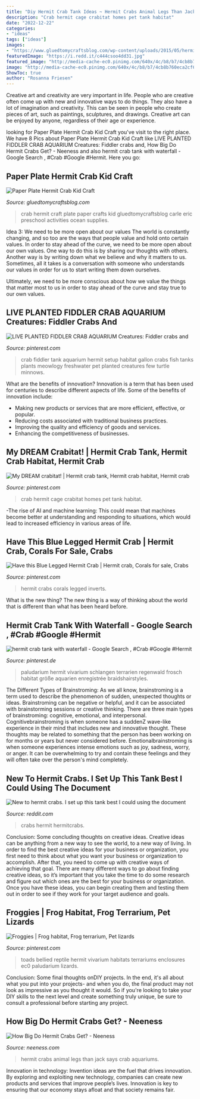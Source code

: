 ```yaml
---
title: "Diy Hermit Crab Tank Ideas ~ Hermit Crabs Animal Legs Than Jack Says Crab Aquariums"
description: "Crab hermit cage crabitat homes pet tank habitat"
date: "2022-12-22"
categories:
- "ideas"
tags: ["ideas"]
images:
- "https://www.gluedtomycraftsblog.com/wp-content/uploads/2015/05/hermit-crab-1-1024x683.jpg"
featuredImage: "https://i.redd.it/c444csoo4dd31.jpg"
featured_image: "http://media-cache-ec0.pinimg.com/640x/4c/b8/b7/4cb8b760eca2cf68765965e26499d615.jpg"
image: "http://media-cache-ec0.pinimg.com/640x/4c/b8/b7/4cb8b760eca2cf68765965e26499d615.jpg"
ShowToc: true
author: "Rosanna Friesen"
---
```



Creative art and creativity are very important in life. People who are creative often come up with new and innovative ways to do things. They also have a lot of imagination and creativity. This can be seen in people who create pieces of art, such as paintings, sculptures, and drawings. Creative art can be enjoyed by anyone, regardless of their age or experience.

	

		
looking for Paper Plate Hermit Crab Kid Craft you've visit to the right place. We have 8 Pics about Paper Plate Hermit Crab Kid Craft like LIVE PLANTED FIDDLER CRAB AQUARIUM Creatures: Fiddler crabs and, How Big Do Hermit Crabs Get? - Neeness and also hermit crab tank with waterfall - Google Search , #Crab #Google #Hermit. Here you go:
		
    
## Paper Plate Hermit Crab Kid Craft

<img loading=lazy src="https://www.gluedtomycraftsblog.com/wp-content/uploads/2015/05/hermit-crab-1-1024x683.jpg" onerror="this.onerror=null;this.src='https://tse3.mm.bing.net/th?id=OIP.i_deRi_V-efsMvrpSFqrewHaE8&amp;pid=15.1';" alt="Paper Plate Hermit Crab Kid Craft">

_Source: gluedtomycraftsblog.com_

>crab hermit craft plate paper crafts kid gluedtomycraftsblog carle eric preschool activities ocean supplies. 

	

Idea 3: We need to be more open about our values
The world is constantly changing, and so too are the ways that people value and hold onto certain values. In order to stay ahead of the curve, we need to be more open about our own values.
One way to do this is by sharing our thoughts with others. Another way is by writing down what we believe and why it matters to us. Sometimes, all it takes is a conversation with someone who understands our values in order for us to start writing them down ourselves.

Ultimately, we need to be more conscious about how we value the things that matter most to us in order to stay ahead of the curve and stay true to our own values.

    
## LIVE PLANTED FIDDLER CRAB AQUARIUM Creatures: Fiddler Crabs And

<img loading=lazy src="https://i.pinimg.com/originals/14/b9/d5/14b9d5ac6946b621071df8f3d5c695cf.jpg" onerror="this.onerror=null;this.src='https://tse2.mm.bing.net/th?id=OIP.JiDWiE3OqQUlwN_YFwyGEAHaFj&amp;pid=15.1';" alt="LIVE PLANTED FIDDLER CRAB AQUARIUM Creatures: Fiddler crabs and">

_Source: pinterest.com_

>crab fiddler tank aquarium hermit setup habitat gallon crabs fish tanks plants meowlogy freshwater pet planted creatures few turtle minnows. 

	

What are the benefits of innovation?
Innovation is a term that has been used for centuries to describe different aspects of life. Some of the benefits of innovation include: 
- Making new products or services that are more efficient, effective, or popular.
- Reducing costs associated with traditional business practices.
- Improving the quality and efficiency of goods and services. 
- Enhancing the competitiveness of businesses.

    
## My DREAM Crabitat! | Hermit Crab Tank, Hermit Crab Habitat, Hermit Crab

<img loading=lazy src="https://i.pinimg.com/originals/50/5d/75/505d755e9dc402c2db1c97bab49682e1.jpg" onerror="this.onerror=null;this.src='https://tse3.mm.bing.net/th?id=OIP.q7rhvIfPzr3CZX1oHjjwRAHaEu&amp;pid=15.1';" alt="My DREAM crabitat! | Hermit crab tank, Hermit crab habitat, Hermit crab">

_Source: pinterest.com_

>crab hermit cage crabitat homes pet tank habitat. 

	

-The rise of AI and machine learning: This could mean that machines become better at understanding and responding to situations, which would lead to increased efficiency in various areas of life.

    
## Have This Blue Legged Hermit Crab | Hermit Crab, Corals For Sale, Crabs

<img loading=lazy src="https://i.pinimg.com/736x/67/24/57/6724576ef648d61a8a19d25ac2ac07a0--hermit-crabs-electric-blue.jpg" onerror="this.onerror=null;this.src='https://tse4.mm.bing.net/th?id=OIP.so4IRkSG18T4qo3bEV2abQHaEJ&amp;pid=15.1';" alt="Have this Blue Legged Hermit Crab | Hermit crab, Corals for sale, Crabs">

_Source: pinterest.com_

>hermit crabs corals legged inverts. 

	

What is the new thing?
The new thing is a way of thinking about the world that is different than what has been heard before.

    
## Hermit Crab Tank With Waterfall - Google Search , #Crab #Google #Hermit

<img loading=lazy src="https://i.pinimg.com/736x/8c/72/3b/8c723bf9b40216a66e9de58546f822e1.jpg" onerror="this.onerror=null;this.src='https://tse4.mm.bing.net/th?id=OIP.-dgAndOKGZljt87r5YmDPQHaJ4&amp;pid=15.1';" alt="hermit crab tank with waterfall - Google Search , #Crab #Google #Hermit">

_Source: pinterest.de_

>paludarium hermit vivarium schlangen terrarien regenwald frosch habitat größe aquarien enregistrée braidshairstyles. 

	

The Different Types of Brainstroming:
As we all know, brainstroming is a term used to describe the phenomenon of sudden, unexpected thoughts or ideas. Brainstroming can be negative or helpful, and it can be associated with brainstorming sessions or creative thinking. There are three main types of brainstroming: cognitive, emotional, and interpersonal. 
Cognitivebrainstroming is when someone has a suddenZ wave-like experience in their mind that includes new and innovative thought. These thoughts may be related to something that the person has been working on for months or years but never considered before. Emotionalbrainstroming is when someone experiences intense emotions such as joy, sadness, worry, or anger. It can be overwhelming to try and contain these feelings and they will often take over the person's mind completely.

    
## New To Hermit Crabs. I Set Up This Tank Best I Could Using The Document

<img loading=lazy src="https://i.redd.it/c444csoo4dd31.jpg" onerror="this.onerror=null;this.src='https://tse3.mm.bing.net/th?id=OIP.hQXYXn-2eAe9nQ1vCnPcrgHaFj&amp;pid=15.1';" alt="New to hermit crabs. I set up this tank best I could using the document">

_Source: reddit.com_

>crabs hermit hermitcrabs. 

	

Conclusion: Some concluding thoughts on creative ideas.
Creative ideas can be anything from a new way to see the world, to a new way of living. In order to find the best creative ideas for your business or organization, you first need to think about what you want your business or organization to accomplish. After that, you need to come up with creative ways of achieving that goal. There are many different ways to go about finding creative ideas, so it’s important that you take the time to do some research and figure out which ones are the best for your business or organization. Once you have these ideas, you can begin creating them and testing them out in order to see if they work for your target audience and goals.

    
## Froggies | Frog Habitat, Frog Terrarium, Pet Lizards

<img loading=lazy src="http://media-cache-ec0.pinimg.com/640x/4c/b8/b7/4cb8b760eca2cf68765965e26499d615.jpg" onerror="this.onerror=null;this.src='https://tse1.mm.bing.net/th?id=OIP.bnk1omcb8bdlPijAMhMKWQHaFi&amp;pid=15.1';" alt="Froggies | Frog habitat, Frog terrarium, Pet lizards">

_Source: pinterest.com_

>toads bellied reptile hermit vivarium habitats terrariums enclosures ec0 paludarium lizards. 

	

Conclusion: Some final thoughts onDIY projects.
In the end, it's all about what you put into your projects- and when you do, the final product may not look as impressive as you thought it would. So if you're looking to take your DIY skills to the next level and create something truly unique, be sure to consult a professional before starting any project.

    
## How Big Do Hermit Crabs Get? - Neeness

<img loading=lazy src="https://neeness.com/wp-content/uploads/2020/03/Hermit-crab-1024x576.jpg" onerror="this.onerror=null;this.src='https://tse2.mm.bing.net/th?id=OIP.VM240iRGjB761gFSSqGPcwHaEK&amp;pid=15.1';" alt="How Big Do Hermit Crabs Get? - Neeness">

_Source: neeness.com_

>hermit crabs animal legs than jack says crab aquariums. 

	

Innovation in technology:
Invention ideas are the fuel that drives innovation. By exploring and exploiting new technology, companies can create new products and services that improve people’s lives. Innovation is key to ensuring that our economy stays afloat and that society remains fair.

